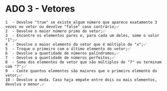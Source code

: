 # ADO 3 - Vetores
	
	1  - Devolve "true" se existe algum número que aparece exatamente 3 vezes no vetor ou devolve "false" caso contrário;✅
	2  - Devolve o maior número primo do vetor;✅
	3  - Encontre os elementos pares e, para cada um deles, some o valor "1";✅
	4  - Devolve o maior elemento do vetor que é múltiplo de "x";✅
	5  - Troque o primeiro com o último elemento do vetor;✅
	6  - Devolve a quantidade de números palíndromos;✅
	7  - Devolve a quantidade de números perfeitos;✅
	8  - Soma dos elementos do vetor que são múltiplos de "7" ou terminam com "7";✅
	9  - Conte quantos elementos são maiores que o primeiro elemento do vetor;✅
	10 - Devolve a moda. Caso haja empate entre dois ou mais elementos, devolva o menor.✅